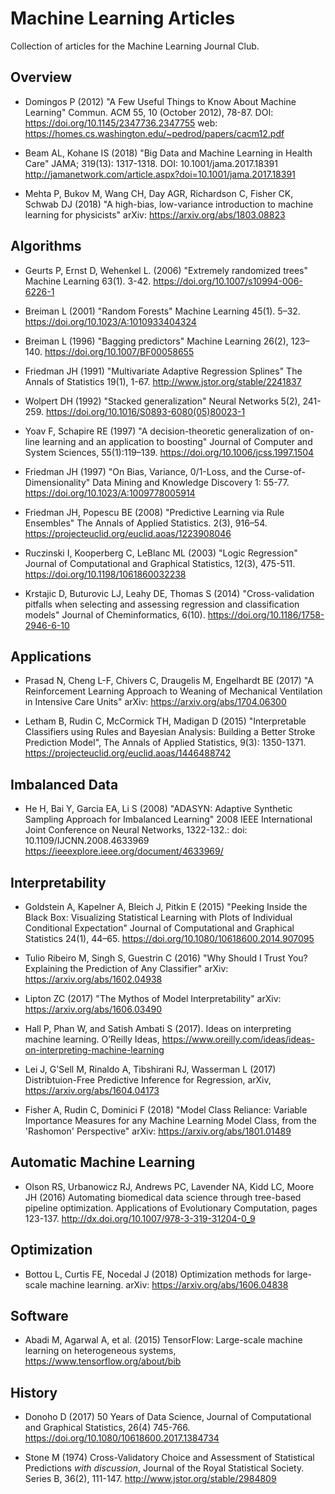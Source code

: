 # Machine Learning Articles
Collection of articles for the Machine Learning Journal Club. 

## Overview

* Domingos P (2012) "A Few Useful Things to Know About Machine Learning" Commun. ACM 55, 10 (October 2012), 78-87. DOI: https://doi.org/10.1145/2347736.2347755 web: https://homes.cs.washington.edu/~pedrod/papers/cacm12.pdf

* Beam AL, Kohane IS (2018) "Big Data and Machine Learning in Health Care" JAMA; 319(13): 1317-1318. DOI: 10.1001/jama.2017.18391 http://jamanetwork.com/article.aspx?doi=10.1001/jama.2017.18391

* Mehta P, Bukov M, Wang CH, Day AGR, Richardson C, Fisher CK, Schwab DJ (2018) "A high-bias, low-variance introduction to machine learning for physicists" arXiv: https://arxiv.org/abs/1803.08823

## Algorithms

* Geurts P, Ernst D, Wehenkel L. (2006) "Extremely randomized trees" Machine Learning 63(1). 3-42. https://doi.org/10.1007/s10994-006-6226-1

* Breiman L (2001) "Random Forests" Machine Learning 45(1). 5–32. https://doi.org/10.1023/A:1010933404324

* Breiman L (1996) "Bagging predictors" Machine Learning 26(2), 123–140.  https://doi.org/10.1007/BF00058655

* Friedman JH (1991) "Multivariate Adaptive Regression Splines" The Annals of Statistics 19(1), 1-67. http://www.jstor.org/stable/2241837

* Wolpert DH (1992) "Stacked generalization" Neural Networks 5(2), 241-259. https://doi.org/10.1016/S0893-6080(05)80023-1

* Yoav F, Schapire RE (1997) "A decision-theoretic generalization of on-line learning and an application to boosting" Journal of Computer and System Sciences, 55(1):119–139. https://doi.org/10.1006/jcss.1997.1504

* Friedman JH (1997) "On Bias, Variance, 0/1-Loss, and the Curse-of-Dimensionality" Data Mining and Knowledge Discovery  1: 55-77. https://doi.org/10.1023/A:1009778005914

* Friedman JH, Popescu BE (2008) "Predictive Learning via Rule Ensembles" The Annals of Applied Statistics.  2(3), 916–54. https://projecteuclid.org/euclid.aoas/1223908046

* Ruczinski I, Kooperberg C, LeBlanc ML (2003) "Logic Regression" Journal of Computational and Graphical Statistics, 12(3), 475-511. https://doi.org/10.1198/1061860032238

* Krstajic D, Buturovic LJ, Leahy DE, Thomas S (2014) "Cross-validation pitfalls when selecting and assessing regression and classification models" Journal of Cheminformatics, 6(10). https://doi.org/10.1186/1758-2946-6-10

## Applications

* Prasad N, Cheng L-F, Chivers C, Draugelis M, Engelhardt BE (2017) "A Reinforcement Learning Approach to Weaning of Mechanical Ventilation in Intensive Care Units" arXiv: https://arxiv.org/abs/1704.06300

* Letham B, Rudin C, McCormick TH, Madigan D (2015) "Interpretable Classifiers using Rules and Bayesian Analysis: Building a Better Stroke Prediction Model", The Annals of Applied Statistics, 9(3): 1350-1371. https://projecteuclid.org/euclid.aoas/1446488742

## Imbalanced Data

* He H, Bai Y, Garcia EA, Li S (2008) "ADASYN: Adaptive Synthetic Sampling Approach for Imbalanced Learning"  2008 IEEE International Joint Conference on Neural Networks, 1322-132.: doi: 10.1109/IJCNN.2008.4633969 https://ieeexplore.ieee.org/document/4633969/

## Interpretability

* Goldstein A, Kapelner A, Bleich J, Pitkin E (2015) "Peeking Inside the Black Box: Visualizing Statistical Learning with Plots of Individual Conditional Expectation" Journal of Computational and Graphical Statistics 24(1), 44–65. https://doi.org/10.1080/10618600.2014.907095

* Tulio Ribeiro M, Singh S, Guestrin C (2016) "Why Should I Trust You? Explaining the Prediction of Any Classifier" arXiv: https://arxiv.org/abs/1602.04938

* Lipton ZC (2017) "The Mythos of Model Interpretability" arXiv: https://arxiv.org/abs/1606.03490

* Hall P, Phan W, and Satish Ambati S (2017). Ideas on interpreting machine learning. O’Reilly Ideas, https://www.oreilly.com/ideas/ideas-on-interpreting-machine-learning

* Lei J, G'Sell M, Rinaldo A, Tibshirani RJ, Wasserman L (2017) Distribtuion-Free Predictive Inference for Regression, arXiv, https://arxiv.org/abs/1604.04173

* Fisher A, Rudin C, Dominici F (2018) "Model Class Reliance: Variable Importance Measures for any Machine Learning Model Class, from the 'Rashomon' Perspective" arXiv: https://arxiv.org/abs/1801.01489


## Automatic Machine Learning

* Olson RS, Urbanowicz RJ, Andrews PC, Lavender NA, Kidd LC, Moore JH (2016) Automating biomedical data science through tree-based pipeline optimization. Applications of Evolutionary Computation, pages 123-137. http://dx.doi.org/10.1007/978-3-319-31204-0_9

## Optimization

* Bottou L, Curtis FE, Nocedal J (2018) Optimization methods for large-scale machine learning. arXiv: https://arxiv.org/abs/1606.04838


## Software

* Abadi M, Agarwal A, et al. (2015) TensorFlow: Large-scale machine learning on heterogeneous systems,
https://www.tensorflow.org/about/bib

## History

* Donoho D (2017) 50 Years of Data Science, Journal of Computational and Graphical Statistics, 26(4) 745-766. https://doi.org/10.1080/10618600.2017.1384734

* Stone M (1974) Cross-Validatory Choice and Assessment of Statistical Predictions *with discussion*, Journal of the Royal Statistical Society. Series B, 36(2), 111-147. http://www.jstor.org/stable/2984809
